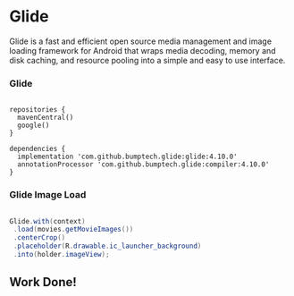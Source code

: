 # Glide
Glide is a fast and efficient open source media management and image loading framework for Android that wraps media decoding, memory and disk caching, and resource pooling into a simple and easy to use interface.

### Glide

```glide

repositories {
  mavenCentral()
  google()
}

dependencies {
  implementation 'com.github.bumptech.glide:glide:4.10.0'
  annotationProcessor 'com.github.bumptech.glide:compiler:4.10.0'
}

```

### Glide Image Load 

```java

Glide.with(context)
 .load(movies.getMovieImages())
 .centerCrop()
 .placeholder(R.drawable.ic_launcher_background)
 .into(holder.imageView);

```




## Work Done!
